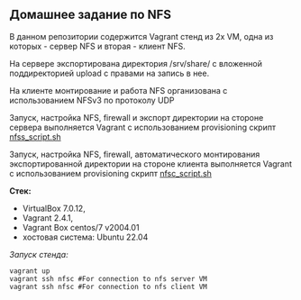 Домашнее задание по NFS
-----------------------------------------
В данном репозитории содержится Vagrant стенд из 2х VM, одна из которых - сервер NFS и вторая - клиент NFS.

На сервере экспортирована директория /srv/share/ с вложенной поддиректорией upload с правами на запись в нее.

На клиенте  монтирование и работа NFS организована с использованием NFSv3 по протоколу UDP

Запуск, настройка NFS, firewall и экспорт директории на стороне сервера выполняется Vagrant с использованием provisioning скрипт [nfss_script.sh](https://github.com/egorvshch/linux_pro_admin_course/blob/main/homework07/nfss_script.sh)

Запуск, настройка NFS, firewall, автоматического монтирования экспортированной директории на стороне клиента выполняется Vagrant с использованием provisioning скрипт [nfsс_script.sh](https://github.com/egorvshch/linux_pro_admin_course/blob/main/homework07/nfsc_script.sh)


**Стек:**
- VirtualBox 7.0.12, 
- Vagrant 2.4.1, 
- Vagrant Box centos/7 v2004.01
- хостовая система: Ubuntu 22.04

*Запуск стенда:*

   ```
vagrant up
vagrant ssh nfsс #For connection to nfs server VM
vagrant ssh nfsс #For connection to nfs client VM
   ```
   

